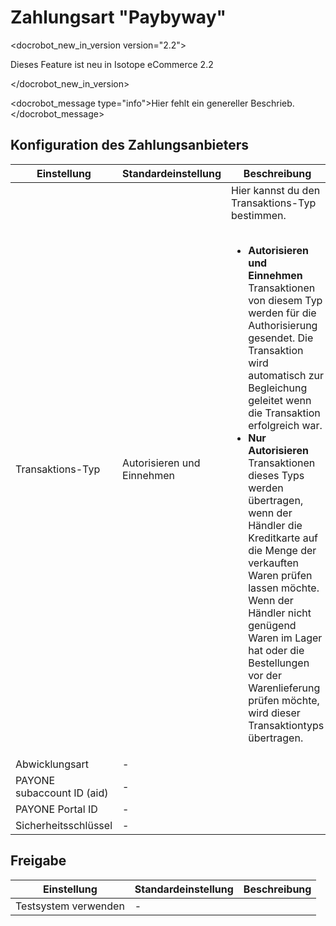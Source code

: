 # Zahlungsart "Paybyway"

<docrobot_new_in_version version="2.2"><p>Dieses Feature ist neu in Isotope eCommerce 2.2</p></docrobot_new_in_version>

<docrobot_message type="info">Hier fehlt ein genereller Beschrieb.</docrobot_message>

## Konfiguration des Zahlungsanbieters

<table>
	<thead>
		<tr>
			<th>Einstellung</th>
			<th>Standardeinstellung</th>
			<th>Beschreibung</th>
		</tr>
	</thead>
	<tbody>
		<tr>
			<td>Transaktions-Typ</td>
			<td>Autorisieren und Einnehmen</td>
			<td>Hier kannst du den Transaktions-Typ bestimmen.<br><br>
				<ul>
				<li><strong>Autorisieren und Einnehmen</strong><br>
				Transaktionen von diesem Typ werden für die Authorisierung gesendet. Die Transaktion wird automatisch zur Begleichung geleitet wenn die Transaktion erfolgreich war.</li>
				<li><strong>Nur Autorisieren</strong><br>
				Transaktionen dieses Typs werden übertragen, wenn der Händler die Kreditkarte auf die Menge der verkauften Waren prüfen lassen möchte. Wenn der Händler nicht genügend Waren im Lager hat oder die Bestellungen vor der Warenlieferung prüfen möchte, wird dieser Transaktiontyps übertragen.</li>
				</ul>
			</td>
		</tr>
		<tr>
			<td>Abwicklungsart</td>
			<td>-</td>
			<td></td>
		</tr>
		<tr>
			<td>PAYONE subaccount ID (aid)</td>
			<td>-</td>
			<td></td>
		</tr>
		<tr>
			<td>PAYONE Portal ID</td>
			<td>-</td>
			<td></td>
		</tr>
		<tr>
			<td>Sicherheitsschlüssel</td>
			<td>-</td>
			<td></td>
		</tr>
	</tbody>
</table>

## Freigabe

<table>
	<thead>
		<tr>
			<th>Einstellung</th>
			<th>Standardeinstellung</th>
			<th>Beschreibung</th>
		</tr>
	</thead>
	<tbody>
		<tr>
			<td>Testsystem verwenden</td>
			<td>-</td>
			<td></td>
		</tr>
	</tbody>
</table>
